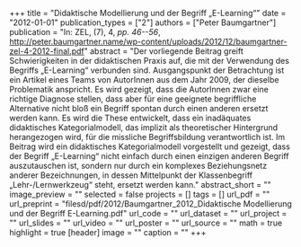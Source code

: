 +++
title = "Didaktische Modellierung und der Begriff „E-Learning“"
date = "2012-01-01"
publication_types = ["2"]
authors = ["Peter Baumgartner"]
publication = "In: ZEL, (7), 4, _pp. 46--56_, http://peter.baumgartner.name/wp-content/uploads/2012/12/baumgartner-zel-4-2012-final.pdf"
abstract = "Der vorliegende Beitrag greift Schwierigkeiten in der didaktischen Praxis auf, die mit der Verwendung des Begriffs „E-Learning“ verbunden sind. Ausgangspunkt der Betrachtung ist ein Artikel eines Teams von AutorInnen aus dem Jahr 2009, der dieselbe Problematik anspricht. Es wird gezeigt, dass die AutorInnen zwar eine richtige Diagnose stellen, dass aber für eine geeignete begriffliche Alternative nicht bloß ein Begriff spontan durch einen anderen ersetzt werden kann. Es wird die These entwickelt, dass ein inadäquates didaktisches Kategorialmodell, das implizit als theoretischer Hintergrund herangezogen wird, für die missliche Begriffsbildung verantwortlich ist. Im Beitrag wird ein didaktisches Kategorialmodell vorgestellt und gezeigt, dass der Begriff „E-Learning“ nicht einfach durch einen einzigen anderen Begriff auszutauschen ist, sondern nur durch ein komplexes Beziehungsnetz anderer Bezeichnungen, in dessen Mittelpunkt der Klassenbegriff „Lehr-/Lernwerkzeug“ steht, ersetzt werden kann."
abstract_short = ""
image_preview = ""
selected = false
projects = []
tags = []
url_pdf = ""
url_preprint = "filesd/pdf/2012/Baumgartner_2012_Didaktische Modellierung und der Begriff E-Learning.pdf"
url_code = ""
url_dataset = ""
url_project = ""
url_slides = ""
url_video = ""
url_poster = ""
url_source = ""
math = true
highlight = true
[header]
image = ""
caption = ""
+++
